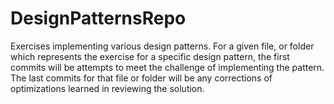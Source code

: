 # DesignPatternsRepo
Exercises implementing various design patterns.  For a given file, or folder which represents the exercise for a specific design pattern, the first commits will be attempts to meet the challenge of implementing the pattern. The last commits for that file or folder will be any corrections of optimizations learned in reviewing the solution.
